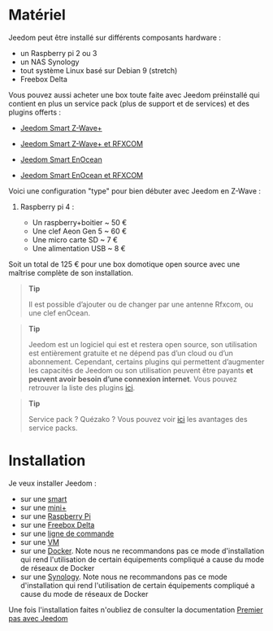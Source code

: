# Matériel

Jeedom peut être installé sur différents composants hardware :

-   un Raspberry pi 2 ou 3
-   un NAS Synology
-   tout système Linux basé sur Debian 9 (stretch)
-   Freebox Delta

Vous pouvez aussi acheter une box toute faite avec Jeedom préinstallé qui contient en plus un service pack (plus de support et de services) et des plugins offerts :

-   [Jeedom Smart Z-Wave+](https://www.domadoo.fr/fr/box-domotique/3959-jeedom-controleur-domotique-jeedom-smart-z-wave.html)

-   [Jeedom Smart Z-Wave+ et RFXCOM](https://www.domadoo.fr/fr/box-domotique/4043-jeedom-controleur-domotique-jeedom-smart-z-wave-et-interface-rfxcom.html)

-   [Jeedom Smart EnOcean](https://www.domadoo.fr/fr/box-domotique/4041-jeedom-controleur-domotique-jeedom-smart-enocean.html)

-   [Jeedom Smart EnOcean et RFXCOM](https://www.domadoo.fr/fr/box-domotique/4044-jeedom-controleur-domotique-jeedom-smart-enocean-et-interface-rfxcom.html)

Voici une configuration "type" pour bien débuter avec Jeedom en Z-Wave :

1.  Raspberry pi 4 :

    -   Un raspberry+boitier \~ 50 €
    -   Une clef Aeon Gen 5 \~ 60 €
    -   Une micro carte SD \~ 7 €
    -   Une alimentation USB \~ 8 €

Soit un total de 125 € pour une box domotique open source avec une maîtrise complète de son installation.

> **Tip**
>
> Il est possible d’ajouter ou de changer par une antenne Rfxcom, ou une clef enOcean.

> **Tip**
>
> Jeedom est un logiciel qui est et restera open source, son utilisation est entièrement gratuite et ne dépend pas d’un cloud ou d’un abonnement. Cependant, certains plugins qui permettent d’augmenter les capacités de Jeedom ou son utilisation peuvent être payants **et peuvent avoir besoin d’une connexion internet**. Vous pouvez retrouver la liste des plugins [ici](http://market.jeedom.fr/index.php?v=d&p=market&type=plugin).

> **Tip**
>
> Service pack ? Quézako ? Vous pouvez voir [ici](https://blog.jeedom.fr/?p=1215) les avantages des service packs.

# Installation

Je veux installer Jeedom :

- sur une [smart](https://doc.jeedom.com/fr_FR/howto/recovery_mode_jeedom_smart)
- sur une [mini+](https://doc.jeedom.com/fr_FR/installation/mini)
- sur une [Raspberry Pi](https://doc.jeedom.com/fr_FR/installation/rpi)
- sur une [Freebox Delta](https://doc.jeedom.com/fr_FR/installation/freeboxdelta)
- sur une [ligne de commande](https://doc.jeedom.com/fr_FR/installation/cli)
- sur une [VM](https://doc.jeedom.com/fr_FR/installation/vm)
- sur une [Docker](https://doc.jeedom.com/fr_FR/installation/docker). Note nous ne recommandons pas ce mode d'installation qui rend l'utilisation de certain équipements compliqué a cause du mode de réseaux de Docker
- sur une [Synology](https://doc.jeedom.com/fr_FR/installation/synology). Note nous ne recommandons pas ce mode d'installation qui rend l'utilisation de certain équipements compliqué a cause du mode de réseaux de Docker

Une fois l'installation faites n'oubliez de consulter la documentation [Premier pas avec Jeedom](https://doc.jeedom.com/fr_FR/premiers-pas/index)
